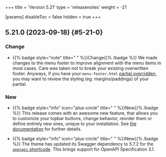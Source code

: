 +++
title = 'Version 5.21'
type = 'releasenotes'
weight = -21

[params]
  disableToc = false
  hidden = true
+++

## 5.21.0 (2023-09-18) {#5-21-0}

### Change

- {{% badge style="note" title=" " %}}Change{{% /badge %}} We made changes to the menu footer to improve alignment with the menu items in most cases. Care was taken not to break your existing overwritten footer. Anyways, if you have your `menu-footer.html` [partial overridden](configuration/customization/partials), you may want to review the styling (eg. margins/paddings) of your partial.

### New

- {{% badge style="info" icon="plus-circle" title=" " %}}New{{% /badge %}} This release comes with an awesome new feature, that allows you to customize your topbar buttons, change behavior, reorder them or define entirely new ones, unique to your installation. See [the documentation](configuration/customization/topbar) for further details.

- {{% badge style="info" icon="plus-circle" title=" " %}}New{{% /badge %}} The theme has updated its Swagger dependency to 5.7.2 for the [`openapi` shortcode](shortcodes/openapi). This brings support for OpenAPI Specification 3.1.
